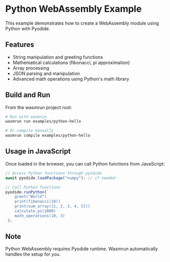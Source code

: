 # Python WebAssembly Example

This example demonstrates how to create a WebAssembly module using Python with Pyodide.

## Features

- String manipulation and greeting functions
- Mathematical calculations (fibonacci, pi approximation)
- Array processing
- JSON parsing and manipulation
- Advanced math operations using Python's math library

## Build and Run

From the wasmrun project root:

```sh
# Run with wasmrun
wasmrun run examples/python-hello

# Or compile manually
wasmrun compile examples/python-hello
```

## Usage in JavaScript

Once loaded in the browser, you can call Python functions from JavaScript:

```javascript
// Access Python functions through pyodide
await pyodide.loadPackage("numpy"); // if needed

// Call Python functions
pyodide.runPython(`
    greet("World")
    print(fibonacci(10))
    print(sum_array([1, 2, 3, 4, 5]))
    calculate_pi(1000)
    math_operations(10, 3)
`);
```

## Note

Python WebAssembly requires Pyodide runtime. Wasmrun automatically handles the setup for you.